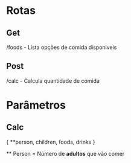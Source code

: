 
# Rotas

## Get

/foods - Lista opções de comida disponiveis 

## Post

/calc - Calcula quantidade de comida 


# Parâmetros

## Calc

{ 
  **person, 
  children, 
  foods, 
  drinks
}

** Person = Número de **adultos** que vão comer